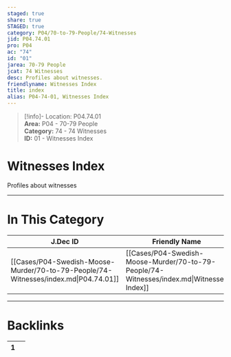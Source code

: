 ```yaml
---  
staged: true  
share: true  
STAGED: true  
category: P04/70-to-79-People/74-Witnesses  
jid: P04.74.01  
pro: P04  
ac: "74"  
id: "01"  
jarea: 70-79 People  
jcat: 74 Witnesses  
desc: Profiles about witnesses.  
friendlyname: Witnesses Index  
title: index  
alias: P04-74-01, Witnesses Index  
---  
```

  
>[!info]- Location: P04.74.01  
>**Area:** P04 - 70-79 People  
>**Category:** 74 - 74 Witnesses  
>**ID:** 01 - Witnesses Index  
  
# Witnesses Index  
  
Profiles about witnesses  
   
  
  
---  
# In This Category  
  
| J.Dec ID                                                                            | Friendly Name                                                                             | Description               |  
| ----------------------------------------------------------------------------------- | ----------------------------------------------------------------------------------------- | ------------------------- |  
| [[Cases/P04-Swedish-Moose-Murder/70-to-79-People/74-Witnesses/index.md\|P04.74.01]] | [[Cases/P04-Swedish-Moose-Murder/70-to-79-People/74-Witnesses/index.md\|Witnesses Index]] | Profiles about witnesses. |  
  
  
---  
# Backlinks  
<div><table class="dataview table-view-table"><thead class="table-view-thead"><tr class="table-view-tr-header"><th class="table-view-th"><span></span><span class="dataview small-text">1</span></th><th class="table-view-th"><span></span></th></tr></thead><tbody class="table-view-tbody"></tbody></table></div>